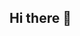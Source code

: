 ## Hi there 👋

<!--
**apblanchard4/apblanchard4** is a ✨ _special_ ✨ repository because its `README.md` (this file) appears on your GitHub profile.

- 🌱 I’m currently studying Computer Science at WPI, pursuing both my bachelors and masters degree in 4 years.
- 🤔 Seeking full time software engineering roles after graduation in spring 2025
- 📫 Feel free to reach me at apblanchard@wpi.edu 
-->
